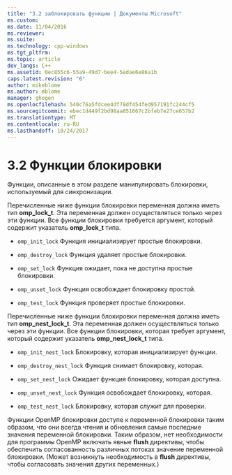 ```yaml
---
title: "3.2 заблокировать функции | Документы Microsoft"
ms.custom: 
ms.date: 11/04/2016
ms.reviewer: 
ms.suite: 
ms.technology: cpp-windows
ms.tgt_pltfrm: 
ms.topic: article
dev_langs: C++
ms.assetid: 0ec855c6-55a9-49d7-bee4-5edae6e86a1b
caps.latest.revision: "6"
author: mikeblome
ms.author: mblome
manager: ghogen
ms.openlocfilehash: 540c76a5fdcee4df78df454fed957191fc244cf5
ms.sourcegitcommit: ebec1d449f2bd98aa851667c2bfeb7e27ce657b2
ms.translationtype: MT
ms.contentlocale: ru-RU
ms.lasthandoff: 10/24/2017
---
```

# <a name="32-lock-functions"></a>3.2 Функции блокировки
Функции, описанные в этом разделе манипулировать блокировки, используемый для синхронизации.  
  
 Перечисленные ниже функции блокировки переменная должна иметь тип **omp_lock_t**. Эта переменная должен осуществляться только через эти функции. Все функции блокировки требуется аргумент, который содержит указатель **omp_lock_t** типа.  
  
-   `omp_init_lock` Функция инициализирует простые блокировки.  
  
-   `omp_destroy_lock` Функция удаляет простые блокировки.  
  
-   `omp_set_lock` Функция ожидает, пока не доступна простые блокировки.  
  
-   `omp_unset_lock` Функция освобождает блокировку простой.  
  
-   `omp_test_lock` Функция проверяет простые блокировки.  
  
 Перечисленные ниже функции блокировки переменная должна иметь тип **omp_nest_lock_t**.  Эта переменная должен осуществляться только через эти функции. Все функции блокировки, которая требует аргумент, который содержит указатель **omp_nest_lock_t** типа.  
  
-   `omp_init_nest_lock` Блокировку, которая инициализирует функции.  
  
-   `omp_destroy_nest_lock` Функция снимает блокировку, которая.  
  
-   `omp_set_nest_lock` Ожидает функция блокировку, которая доступна.  
  
-   `omp_unset_nest_lock` Функция освобождает блокировку, которая.  
  
-   `omp_test_nest_lock` Блокировку, которая служит для проверки.  
  
 Функции OpenMP блокировки доступе к переменной блокировки таким образом, что они всегда чтения и обновления самые последние значения переменной блокировки. Таким образом, нет необходимости для программы OpenMP включать явные **flush** директивы, чтобы обеспечить согласованность различных потоках значение переменной блокировки. (Может возникнуть необходимость в **flush** директивы, чтобы согласовать значения других переменных.)